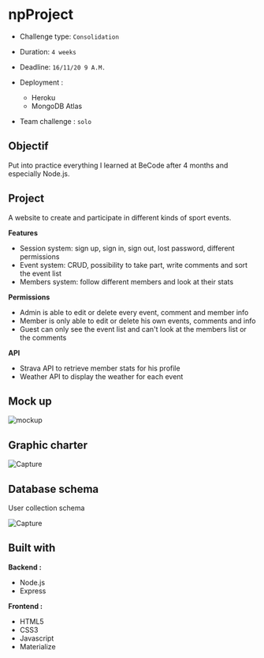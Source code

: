 # npProject

- Challenge type:  `Consolidation`
- Duration: `4 weeks`
- Deadline: `16/11/20 9 A.M.`
- Deployment :
	- Heroku
	- MongoDB Atlas

- Team challenge :  `solo`

## Objectif
Put into practice everything I learned at BeCode after 4 months and especially Node.js.

## Project
A website to create and participate in different kinds of sport events.

**Features**
- Session system: sign up, sign in, sign out, lost password, different permissions
- Event system: CRUD, possibility to take part, write comments and sort the event list
- Members system: follow different members and look at their stats

**Permissions**
- Admin is able to edit or delete every event, comment and member info
- Member is only able to edit or delete his own events, comments and info
- Guest can only see the event list and can't look at the members list or the comments

**API**
- Strava API to retrieve member stats for his profile
- Weather API to display the weather for each event

## Mock up
![mockup](https://user-images.githubusercontent.com/66431442/96180709-21380400-0f33-11eb-8c01-a3f91ec22ab0.jpg)

## Graphic charter
![Capture](https://user-images.githubusercontent.com/66431442/96180720-2301c780-0f33-11eb-86dc-aa02cb000f84.JPG)

## Database schema
User collection schema

![Capture](https://user-images.githubusercontent.com/66431442/96180885-6ceaad80-0f33-11eb-9d91-b6690fb66c07.JPG)

## Built with

**Backend :** 
- Node.js
- Express

**Frontend :** 
- HTML5
- CSS3
- Javascript
- Materialize
